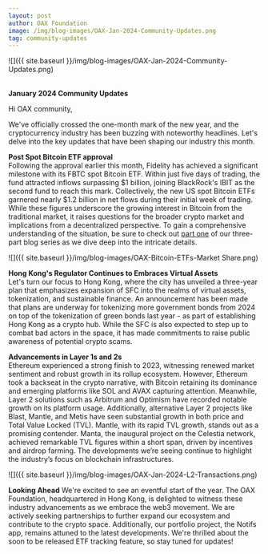 ```yaml
---
layout: post
author: OAX Foundation
image: /img/blog-images/OAX-Jan-2024-Community-Updates.png
tag: community-updates
---
```


![]({{ site.baseurl }}/img/blog-images/OAX-Jan-2024-Community-Updates.png)

<br><b>January 2024 Community Updates</b>

Hi OAX community, 

We've officially crossed the one-month mark of the new year, and the cryptocurrency industry has been buzzing with noteworthy headlines. Let's delve into the key updates that have been shaping our industry this month.

<b>Post Spot Bitcoin ETF approval</b><br>
Following the approval earlier this month, Fidelity has achieved a significant milestone with its FBTC spot Bitcoin ETF. Within just five days of trading, the fund attracted inflows surpassing $1 billion, joining BlackRock's IBIT as the second fund to reach this mark. Collectively, the new US spot Bitcoin ETFs garnered nearly $1.2 billion in net flows during their initial week of trading. While these figures underscore the growing interest in Bitcoin from the traditional market, it raises questions for the broader crypto market and implications from a decentralized perspective. To gain a comprehensive understanding of the situation, be sure to check out <a href="https://www.oax.org/2024/01/19/Part-One-of-Spot-Bitcoin-ETFs-Highlights.html">part one</a> of our three-part blog series as we dive deep into the intricate details.

![]({{ site.baseurl }}/img/blog-images/OAX-Bitcoin-ETFs-Market Share.png)

<b>Hong Kong's Regulator Continues to Embraces Virtual Assets</b><br>
Let's turn our focus to Hong Kong, where the city has unveiled a three-year plan that emphasizes expansion of SFC into the realms of virtual assets, tokenization, and sustainable finance. An announcement has been made that plans are underway for tokenizing more government bonds from 2024 on top of the tokenization of green bonds last year - as part of establishing Hong Kong as a crypto hub. While the SFC is also expected to step up to combat bad actors in the space, it has made commitments to raise public awareness of potential crypto scams. 

<b>Advancements in Layer 1s and 2s</b><br>
Ethereum experienced a strong finish to 2023, witnessing renewed market sentiment and robust growth in its rollup ecosystem. However, Ethereum took a backseat in the crypto narrative, with Bitcoin retaining its dominance and emerging platforms like SOL and AVAX capturing attention. Meanwhile, Layer 2 solutions such as Arbitrum and Optimism have recorded notable growth on its platform usage. Additionally, alternative Layer 2 projects like Blast, Mantle, and Metis have seen substantial growth in both price and Total Value Locked (TVL). Mantle, with its rapid TVL growth, stands out as a promising contender. Manta, the inaugural project on the Celestia network, achieved remarkable TVL figures within a short span, driven by incentives and airdrop farming. The developments we’re seeing continue to highlight the industry’s focus on blockchain infrastructures.

![]({{ site.baseurl }}/img/blog-images/OAX-Jan-2024-L2-Transactions.png)

<b>Looking Ahead</b>
We're excited to see an eventful start of the year. The OAX Foundation, headquartered in Hong Kong, is delighted to witness these industry advancements as we embrace the web3 movement. We are actively seeking partnerships to further expand our ecosystem and contribute to the crypto space. Additionally, our portfolio project, the Notifs app, remains attuned to the latest developments. We're thrilled about the soon to be released ETF tracking feature, so stay tuned for updates!
